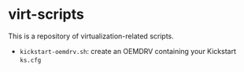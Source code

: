# virt-scripts

This is a repository of virtualization-related scripts.

* `kickstart-oemdrv.sh`: create an OEMDRV containing your Kickstart `ks.cfg`
